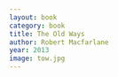 ```yaml
---
layout: book
category: book
title: The Old Ways
author: Robert Macfarlane
year: 2013
image: tow.jpg
---
```

